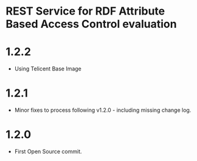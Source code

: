 # REST Service for RDF Attribute Based Access Control evaluation

# 1.2.2
- Using Telicent Base Image

# 1.2.1 
- Minor fixes to process following v1.2.0 - including missing change log.

# 1.2.0
- First Open Source commit.
